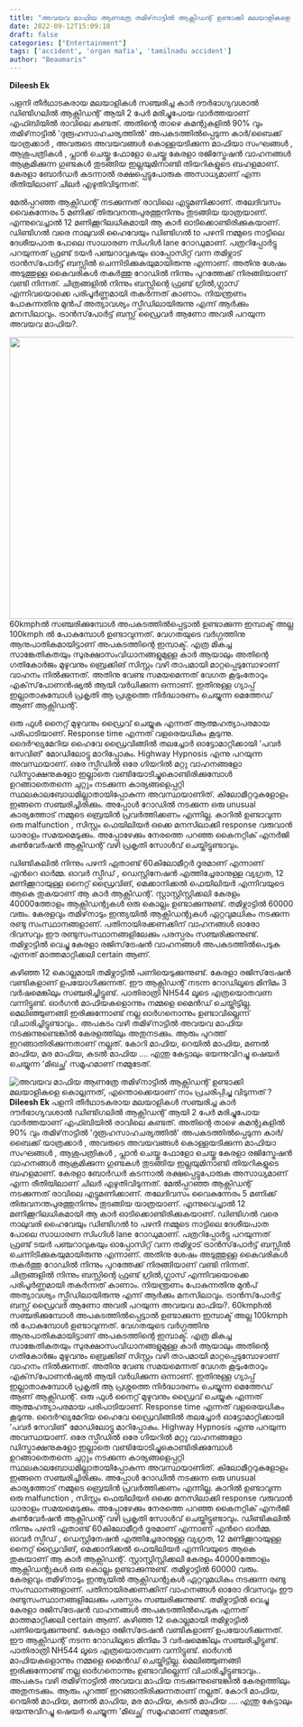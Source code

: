 ```yaml
---
title: "അവയവ മാഫിയ ആണത്രേ തമിഴ്‌നാട്ടിൽ ആക്സിഡന്റ് ഉണ്ടാക്കി മലയാളികളെ കൊല്ലുന്നത്, എന്തൊക്കെയാണ് നാം പ്രചരിപ്പിച്ചു വിടുന്നത് ?"
date: 2022-09-12T15:09:18
draft: false
categories: ["Entertainment"]
tags: ['accident', 'organ mafia', 'tamilnadu accident']
author: "Beaumaris"
---
```


<strong>Dileesh Ek</strong>

പളനി തീർഥാടകരായ മലയാളികൾ സഞ്ചരിച്ച കാർ ദൗർഭാഗ്യവശാൽ ഡിണ്ടിഗലിൽ ആക്സിഡന്റ് ആയി 2 പേർ മരിച്ചുപോയ വാർത്തയാണ് എഫ്ബിയിൽ രാവിലെ കണ്ടത്. അതിന്റെ താഴെ കമന്റുകളിൽ 90% വും തമിഴ്‌നാട്ടിൽ 'ദുരൂഹസാഹചര്യത്തിൽ' അപകടത്തിൽപ്പെടുന്ന കാർ/ബൈക്ക് യാത്രക്കാർ , അവരുടെ അവയവങ്ങൾ കൊള്ളയടിക്കുന്ന മാഫിയാ സംഘങ്ങൾ , ആശുപത്രികൾ , പ്ലാൻ ചെയ്തു ഫോളോ ചെയ്തു കേരളാ രജിസ്ട്രേഷൻ വാഹനങ്ങൾ ആക്രമിക്കുന്ന ഗുണ്ടകൾ തുടങ്ങിയ ഇല്ലയുമിനാണ്ടി തിയറികളുടെ ബഹളമാണ്. കേരളാ ബോർഡർ കടന്നാൽ രക്ഷപ്പെട്ടുപോരുക അസാധ്യമാണ് എന്ന രീതിയിലാണ് ചിലർ എഴുതിവിടുന്നത്.

മേൽപ്പറഞ്ഞ ആക്സിഡന്റ് നടക്കുന്നത് രാവിലെ എട്ടുമണിക്കാണ്. തലേദിവസം വൈകുന്നേരം 5 മണിക്ക് തിരുവനന്തപുരത്തുനിന്നും തുടങ്ങിയ യാത്രയാണ്. എന്നുവെച്ചാൽ 12 മണിക്കൂറിലധികമായി ആ കാർ ഓടിക്കൊണ്ടിരിക്കുകയാണ്. ഡിണ്ടിഗൽ വരെ നാലുവരി ഹൈവേയും ഡിണ്ടിഗൽ to പഴനി നമ്മുടെ നാട്ടിലെ ദേശീയപാത പോലെ സാധാരണ സിംഗിൾ lane റോഡുമാണ്. പത്രറിപ്പോർട്ടു പറയുന്നത് ഫ്രണ്ട് ടയർ പഞ്ചറാവുകയും ഓപ്പോസിറ്റ് വന്ന തമിഴ്നാട് ട്രാൻസ്‌പോർട്ട് ബസ്സിൽ ചെന്നിടിക്കുകയുമായിരുന്നു എന്നാണ്. അതിനു ശേഷം അടുത്തുള്ള കൈവരികൾ തകർത്തു റോഡിൽ നിന്നും പുറത്തേക്ക് നിരങ്ങിയാണ് വണ്ടി നിന്നത്. ചിത്രങ്ങളിൽ നിന്നും ബസ്സിന്റെ ഫ്രണ്ട് ഗ്രിൽ,ഗ്ലാസ് എന്നിവയൊക്കെ പരിപൂർണ്ണമായി തകർന്നത് കാണാം. നിയന്ത്രണം പോകുന്നതിനു മുൻപ് അത്യാവശ്യം സ്പീഡിലായിരുന്നു എന്ന് ആർക്കും മനസിലാവും. ട്രാൻസ്‌പോർട്ട് ബസ്സ് ഡ്രൈവർ ആണോ അവരീ പറയുന്ന അവയവ മാഫിയ?.

<img class="size-full wp-image-350471 aligncenter" src="https://cdn.boolokam.com/articles/2022/09/ry4y4yyyy-1-1.jpg" alt="" width="750" height="500" />60kmphൽ സഞ്ചരിക്കുമ്പോൾ അപകടത്തിൽപ്പെട്ടാൽ ഉണ്ടാക്കുന്ന ഇമ്പാക്ട് അല്ല 100kmph ൽ പോകുമ്പോൾ ഉണ്ടാവുന്നത്. വേഗതയുടെ വർഗ്ഗത്തിനു ആനുപാതികമായിട്ടാണ് അപകടത്തിന്റെ ഇമ്പാക്ട്. എത്ര മികച്ച സാങ്കേതികതയും സുരക്ഷാസംവിധാനങ്ങളുമുള്ള കാർ ആയാലും അതിന്റെ ഗതികോർജം മുഴുവനും ബ്രെക്കിങ് സിസ്റ്റം വഴി താപമായി മാറ്റപ്പെടുമ്പോഴാണ് വാഹനം നിൽക്കുന്നത്. അതിനു വേണ്ട സമയമെന്നത് വേഗത കൂടുംതോറും എക്‌സ്‌പോണൻഷ്യൽ ആയി വർധിക്കുന്ന ഒന്നാണ്. ഇതിനുള്ള ഗ്യാപ്പ് ഇല്ലാതാകുമ്പോൾ പ്രകൃതി ആ പ്രശ്നത്തെ നിർദ്ധാരണം ചെയ്യുന്ന മെത്തേഡ് ആണ് ആക്സിഡന്റ്.

ഒരു ഫുൾ നൈറ്റ് മുഴുവനും ഡ്രൈവ് ചെയ്യുക എന്നത് ആത്മഹത്യാപരമായ പരിപാടിയാണ്. Response time എന്നത് വളരെയധികം കൂടുന്നു. ദൈർഘ്യമേറിയ ഹൈവേ ഡ്രൈവിങ്ങിൽ തലച്ചോർ ഓട്ടോമാറ്റിക്കായി 'പവർ സേവിങ്' മോഡിലോട്ടു മാറിപ്പോകും. Highway Hypnosis എന്നു പറയുന്ന അവസ്ഥയാണ്. ഒരേ സ്പീഡിൽ ഒരേ ഗിയറിൽ മറ്റു വാഹനങ്ങളോ ഡിസ്ട്രാക്ഷനുകളോ ഇല്ലാതെ വണ്ടിയോടിച്ചുകൊണ്ടിരിക്കുമ്പോൾ ഉറങ്ങാതെതന്നെ ചുറ്റും നടക്കുന്ന കാര്യങ്ങളെപ്പറ്റി സ്ഥലകാലബോധമില്ലാതായിപ്പോകുന്ന അവസ്ഥയാണിത്. കിലോമീറ്ററുകളോളം ഇങ്ങനെ സഞ്ചരിച്ചിരിക്കും. അപ്പോൾ റോഡിൽ നടക്കുന്ന ഒരു unusual കാര്യത്തോട് നമ്മുടെ ബ്രെയിൻ പ്രവർത്തിക്കണം എന്നില്ല. കാറിൽ ഉണ്ടാവുന്ന ഒരു malfunction , സിസ്റ്റം ഫെയിലിയർ ഒക്കെ മനസിലാക്കി response വരുവാൻ ധാരാളം സമയമെടുക്കും. അപ്പോഴേക്കും നേരത്തെ പറഞ്ഞ കൈനറ്റിക് എനർജി കൺവേർഷൻ ആക്സിഡന്റ് വഴി പ്രകൃതി സോൾവ് ചെയ്തിട്ടുണ്ടാവും.

ഡിണ്ടികലിൽ നിന്നും പഴനി ഏതാണ്ട് 60കിലോമീറ്റർ ദൂരമാണ് എന്നാണ് എൻറെ ഓർമ്മ. ഓവർ സ്പീഡ് , ഡെസ്റ്റിനേഷൻ എത്തിച്ചേരാനുള്ള വ്യഗ്രത, 12 മണിക്കൂറായുള്ള നൈറ്റ് ഡ്രൈവിങ്, മെക്കാനിക്കൽ ഫെയിലിയർ എന്നിവയുടെ ആകെ തുകയാണ് ആ കാർ ആക്സിഡന്റ്. സ്റ്റാസ്റ്റിസ്റ്റിക്കലി കേരളം 40000ത്തോളം ആക്സിഡന്റുകൾ ഒരു കൊല്ലം ഉണ്ടാക്കുന്നുണ്ട്. തമിഴ്നാട്ടിൽ 60000 വരും. കേരളവും തമിഴ്‌നാടും ഇന്ത്യയിൽ ആക്സിഡന്റുകൾ ഏറ്റവുമധികം നടക്കുന്ന രണ്ടു സംസ്ഥാനങ്ങളാണ്. പതിനായിരക്കണക്കിന് വാഹനങ്ങൾ ഓരോ ദിവസവും ഈ രണ്ടുസംസ്ഥാനങ്ങളിലേക്കും പരസ്പരം സഞ്ചരിക്കുന്നുണ്ട്. തമിഴ്നാട്ടിൽ വെച്ചു കേരളാ രജിസ്‌ട്രേഷൻ വാഹനങ്ങൾ അപകടത്തിൽപെടുക എന്നത് മാത്തമാറ്റിക്കലി certain ആണ്.

കഴിഞ്ഞ 12 കൊല്ലമായി തമിഴ്നാട്ടിൽ പണിയെടുക്കുന്നുണ്ട്. കേരളാ രജിസ്‌ട്രേഷൻ വണ്ടികളാണ് ഉപയോഗിക്കുന്നത്. ഈ ആക്സിഡന്റ് നടന്ന റോഡിലൂടെ മിനിമം 3 വർഷമെങ്കിലും സഞ്ചരിച്ചിട്ടുണ്ട്. പാതിരാത്രി NH544 ലൂടെ എത്രയൊതവണ വന്നിട്ടുണ്ട്. ഓർഗൻ മാഫിയകളൊന്നും നമ്മളെ മൈൻഡ് ചെയ്തിട്ടില്ല. മെലിഞ്ഞുണങ്ങി ഇരിക്കുന്നോണ്ട് നല്ല ഓർഗനൊന്നും ഉണ്ടാവില്ലെന്ന് വിചാരിച്ചിട്ടുണ്ടാവും.. അപകടം വഴി തമിഴ്‌നാട്ടിൽ അവയവ മാഫിയ നടക്കുന്നുണ്ടെങ്കിൽ കേരളത്തിലും അതുനടക്കും. ആരും പുറത്ത് ഇറങ്ങാതിരിക്കുന്നതാണ് നല്ലത്. കോറി മാഫിയ, റെയിൽ മാഫിയ, മണൽ മാഫിയ, മര മാഫിയ, കടൽ മാഫിയ .... എന്തു കേട്ടാലും ഭയന്നുവിറച്ചു ഷെയർ ചെയ്യുന്ന 'മിഖച്ഛ' സമൂഹമാണ് നമ്മുടേത്.


![അവയവ മാഫിയ ആണത്രേ തമിഴ്‌നാട്ടിൽ ആക്സിഡന്റ് ഉണ്ടാക്കി മലയാളികളെ കൊല്ലുന്നത്, എന്തൊക്കെയാണ് നാം പ്രചരിപ്പിച്ചു വിടുന്നത് ?](https://cdn.boolokam.com/articles/2022/09/ry4y4yyyy-1-1.jpg)**Dileesh Ek** പളനി തീർഥാടകരായ മലയാളികൾ സഞ്ചരിച്ച കാർ ദൗർഭാഗ്യവശാൽ ഡിണ്ടിഗലിൽ ആക്സിഡന്റ് ആയി 2 പേർ മരിച്ചുപോയ വാർത്തയാണ് എഫ്ബിയിൽ രാവിലെ കണ്ടത്. അതിന്റെ താഴെ കമന്റുകളിൽ 90% വും തമിഴ്‌നാട്ടിൽ 'ദുരൂഹസാഹചര്യത്തിൽ' അപകടത്തിൽപ്പെടുന്ന കാർ/ബൈക്ക് യാത്രക്കാർ , അവരുടെ അവയവങ്ങൾ കൊള്ളയടിക്കുന്ന മാഫിയാ സംഘങ്ങൾ , ആശുപത്രികൾ , പ്ലാൻ ചെയ്തു ഫോളോ ചെയ്തു കേരളാ രജിസ്ട്രേഷൻ വാഹനങ്ങൾ ആക്രമിക്കുന്ന ഗുണ്ടകൾ തുടങ്ങിയ ഇല്ലയുമിനാണ്ടി തിയറികളുടെ ബഹളമാണ്. കേരളാ ബോർഡർ കടന്നാൽ രക്ഷപ്പെട്ടുപോരുക അസാധ്യമാണ് എന്ന രീതിയിലാണ് ചിലർ എഴുതിവിടുന്നത്. മേൽപ്പറഞ്ഞ ആക്സിഡന്റ് നടക്കുന്നത് രാവിലെ എട്ടുമണിക്കാണ്. തലേദിവസം വൈകുന്നേരം 5 മണിക്ക് തിരുവനന്തപുരത്തുനിന്നും തുടങ്ങിയ യാത്രയാണ്. എന്നുവെച്ചാൽ 12 മണിക്കൂറിലധികമായി ആ കാർ ഓടിക്കൊണ്ടിരിക്കുകയാണ്. ഡിണ്ടിഗൽ വരെ നാലുവരി ഹൈവേയും ഡിണ്ടിഗൽ to പഴനി നമ്മുടെ നാട്ടിലെ ദേശീയപാത പോലെ സാധാരണ സിംഗിൾ lane റോഡുമാണ്. പത്രറിപ്പോർട്ടു പറയുന്നത് ഫ്രണ്ട് ടയർ പഞ്ചറാവുകയും ഓപ്പോസിറ്റ് വന്ന തമിഴ്നാട് ട്രാൻസ്‌പോർട്ട് ബസ്സിൽ ചെന്നിടിക്കുകയുമായിരുന്നു എന്നാണ്. അതിനു ശേഷം അടുത്തുള്ള കൈവരികൾ തകർത്തു റോഡിൽ നിന്നും പുറത്തേക്ക് നിരങ്ങിയാണ് വണ്ടി നിന്നത്. ചിത്രങ്ങളിൽ നിന്നും ബസ്സിന്റെ ഫ്രണ്ട് ഗ്രിൽ,ഗ്ലാസ് എന്നിവയൊക്കെ പരിപൂർണ്ണമായി തകർന്നത് കാണാം. നിയന്ത്രണം പോകുന്നതിനു മുൻപ് അത്യാവശ്യം സ്പീഡിലായിരുന്നു എന്ന് ആർക്കും മനസിലാവും. ട്രാൻസ്‌പോർട്ട് ബസ്സ് ഡ്രൈവർ ആണോ അവരീ പറയുന്ന അവയവ മാഫിയ?. 60kmphൽ സഞ്ചരിക്കുമ്പോൾ അപകടത്തിൽപ്പെട്ടാൽ ഉണ്ടാക്കുന്ന ഇമ്പാക്ട് അല്ല 100kmph ൽ പോകുമ്പോൾ ഉണ്ടാവുന്നത്. വേഗതയുടെ വർഗ്ഗത്തിനു ആനുപാതികമായിട്ടാണ് അപകടത്തിന്റെ ഇമ്പാക്ട്. എത്ര മികച്ച സാങ്കേതികതയും സുരക്ഷാസംവിധാനങ്ങളുമുള്ള കാർ ആയാലും അതിന്റെ ഗതികോർജം മുഴുവനും ബ്രെക്കിങ് സിസ്റ്റം വഴി താപമായി മാറ്റപ്പെടുമ്പോഴാണ് വാഹനം നിൽക്കുന്നത്. അതിനു വേണ്ട സമയമെന്നത് വേഗത കൂടുംതോറും എക്‌സ്‌പോണൻഷ്യൽ ആയി വർധിക്കുന്ന ഒന്നാണ്. ഇതിനുള്ള ഗ്യാപ്പ് ഇല്ലാതാകുമ്പോൾ പ്രകൃതി ആ പ്രശ്നത്തെ നിർദ്ധാരണം ചെയ്യുന്ന മെത്തേഡ് ആണ് ആക്സിഡന്റ്. ഒരു ഫുൾ നൈറ്റ് മുഴുവനും ഡ്രൈവ് ചെയ്യുക എന്നത് ആത്മഹത്യാപരമായ പരിപാടിയാണ്. Response time എന്നത് വളരെയധികം കൂടുന്നു. ദൈർഘ്യമേറിയ ഹൈവേ ഡ്രൈവിങ്ങിൽ തലച്ചോർ ഓട്ടോമാറ്റിക്കായി 'പവർ സേവിങ്' മോഡിലോട്ടു മാറിപ്പോകും. Highway Hypnosis എന്നു പറയുന്ന അവസ്ഥയാണ്. ഒരേ സ്പീഡിൽ ഒരേ ഗിയറിൽ മറ്റു വാഹനങ്ങളോ ഡിസ്ട്രാക്ഷനുകളോ ഇല്ലാതെ വണ്ടിയോടിച്ചുകൊണ്ടിരിക്കുമ്പോൾ ഉറങ്ങാതെതന്നെ ചുറ്റും നടക്കുന്ന കാര്യങ്ങളെപ്പറ്റി സ്ഥലകാലബോധമില്ലാതായിപ്പോകുന്ന അവസ്ഥയാണിത്. കിലോമീറ്ററുകളോളം ഇങ്ങനെ സഞ്ചരിച്ചിരിക്കും. അപ്പോൾ റോഡിൽ നടക്കുന്ന ഒരു unusual കാര്യത്തോട് നമ്മുടെ ബ്രെയിൻ പ്രവർത്തിക്കണം എന്നില്ല. കാറിൽ ഉണ്ടാവുന്ന ഒരു malfunction , സിസ്റ്റം ഫെയിലിയർ ഒക്കെ മനസിലാക്കി response വരുവാൻ ധാരാളം സമയമെടുക്കും. അപ്പോഴേക്കും നേരത്തെ പറഞ്ഞ കൈനറ്റിക് എനർജി കൺവേർഷൻ ആക്സിഡന്റ് വഴി പ്രകൃതി സോൾവ് ചെയ്തിട്ടുണ്ടാവും. ഡിണ്ടികലിൽ നിന്നും പഴനി ഏതാണ്ട് 60കിലോമീറ്റർ ദൂരമാണ് എന്നാണ് എൻറെ ഓർമ്മ. ഓവർ സ്പീഡ് , ഡെസ്റ്റിനേഷൻ എത്തിച്ചേരാനുള്ള വ്യഗ്രത, 12 മണിക്കൂറായുള്ള നൈറ്റ് ഡ്രൈവിങ്, മെക്കാനിക്കൽ ഫെയിലിയർ എന്നിവയുടെ ആകെ തുകയാണ് ആ കാർ ആക്സിഡന്റ്. സ്റ്റാസ്റ്റിസ്റ്റിക്കലി കേരളം 40000ത്തോളം ആക്സിഡന്റുകൾ ഒരു കൊല്ലം ഉണ്ടാക്കുന്നുണ്ട്. തമിഴ്നാട്ടിൽ 60000 വരും. കേരളവും തമിഴ്‌നാടും ഇന്ത്യയിൽ ആക്സിഡന്റുകൾ ഏറ്റവുമധികം നടക്കുന്ന രണ്ടു സംസ്ഥാനങ്ങളാണ്. പതിനായിരക്കണക്കിന് വാഹനങ്ങൾ ഓരോ ദിവസവും ഈ രണ്ടുസംസ്ഥാനങ്ങളിലേക്കും പരസ്പരം സഞ്ചരിക്കുന്നുണ്ട്. തമിഴ്നാട്ടിൽ വെച്ചു കേരളാ രജിസ്‌ട്രേഷൻ വാഹനങ്ങൾ അപകടത്തിൽപെടുക എന്നത് മാത്തമാറ്റിക്കലി certain ആണ്. കഴിഞ്ഞ 12 കൊല്ലമായി തമിഴ്നാട്ടിൽ പണിയെടുക്കുന്നുണ്ട്. കേരളാ രജിസ്‌ട്രേഷൻ വണ്ടികളാണ് ഉപയോഗിക്കുന്നത്. ഈ ആക്സിഡന്റ് നടന്ന റോഡിലൂടെ മിനിമം 3 വർഷമെങ്കിലും സഞ്ചരിച്ചിട്ടുണ്ട്. പാതിരാത്രി NH544 ലൂടെ എത്രയൊതവണ വന്നിട്ടുണ്ട്. ഓർഗൻ മാഫിയകളൊന്നും നമ്മളെ മൈൻഡ് ചെയ്തിട്ടില്ല. മെലിഞ്ഞുണങ്ങി ഇരിക്കുന്നോണ്ട് നല്ല ഓർഗനൊന്നും ഉണ്ടാവില്ലെന്ന് വിചാരിച്ചിട്ടുണ്ടാവും.. അപകടം വഴി തമിഴ്‌നാട്ടിൽ അവയവ മാഫിയ നടക്കുന്നുണ്ടെങ്കിൽ കേരളത്തിലും അതുനടക്കും. ആരും പുറത്ത് ഇറങ്ങാതിരിക്കുന്നതാണ് നല്ലത്. കോറി മാഫിയ, റെയിൽ മാഫിയ, മണൽ മാഫിയ, മര മാഫിയ, കടൽ മാഫിയ .... എന്തു കേട്ടാലും ഭയന്നുവിറച്ചു ഷെയർ ചെയ്യുന്ന 'മിഖച്ഛ' സമൂഹമാണ് നമ്മുടേത്.
